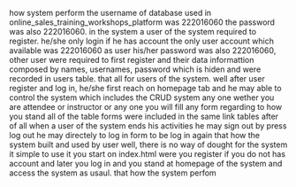 how system perform
the username of database used in online_sales_training_workshops_platform was 222016060
the password was also 222016060. in the system a user of the system required to register.
he/she only login if he has account the only user account which available was 222016060 as user
his/her password was also 222016060, other user were required to first register and their 
data informattion composed by names, usernames, password which is hiden and were recorded 
in users table. that all for users of the system. well after user register and log in, 
he/she first reach on homepage tab and he may able to control the system which includes 
the CRUD system any one wether you are attendee or instructor or any one you will fill 
any form regarding to how you stand all of the table forms were included in the same link tables
after of all when a user of the system ends his activities he may sign out by press log out
he may directely to log in form  to be log in again that how the system built and used by user
well, there is no way of dought for the system it simple to use it you start on index.html
were you register if you do not has account and later you log in and you stand at homepage of the system
and access the system as usaul. that how the system perfom 
